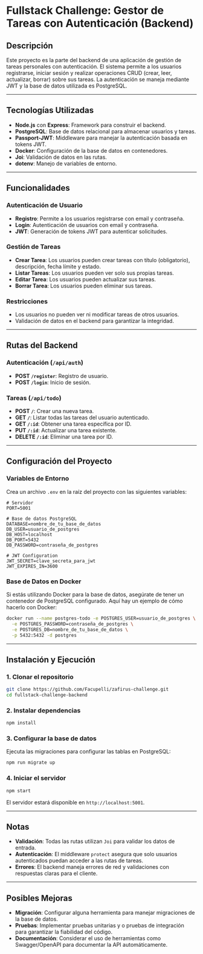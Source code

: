 # Fullstack Challenge: Gestor de Tareas con Autenticación (Backend)

## Descripción

Este proyecto es la parte del backend de una aplicación de gestión de tareas personales con autenticación. El sistema permite a los usuarios registrarse, iniciar sesión y realizar operaciones CRUD (crear, leer, actualizar, borrar) sobre sus tareas. La autenticación se maneja mediante JWT y la base de datos utilizada es PostgreSQL.

---

## Tecnologías Utilizadas

- **Node.js** con **Express**: Framework para construir el backend.
- **PostgreSQL**: Base de datos relacional para almacenar usuarios y tareas.
- **Passport-JWT**: Middleware para manejar la autenticación basada en tokens JWT.
- **Docker**: Configuración de la base de datos en contenedores.
- **Joi**: Validación de datos en las rutas.
- **dotenv**: Manejo de variables de entorno.

---

## Funcionalidades

### Autenticación de Usuario

- **Registro**: Permite a los usuarios registrarse con email y contraseña.
- **Login**: Autenticación de usuarios con email y contraseña.
- **JWT**: Generación de tokens JWT para autenticar solicitudes.

### Gestión de Tareas

- **Crear Tarea**: Los usuarios pueden crear tareas con título (obligatorio), descripción, fecha límite y estado.
- **Listar Tareas**: Los usuarios pueden ver solo sus propias tareas.
- **Editar Tarea**: Los usuarios pueden actualizar sus tareas.
- **Borrar Tarea**: Los usuarios pueden eliminar sus tareas.

### Restricciones

- Los usuarios no pueden ver ni modificar tareas de otros usuarios.
- Validación de datos en el backend para garantizar la integridad.

---

## Rutas del Backend

### Autenticación (`/api/auth`)

- **POST `/register`**: Registro de usuario.
- **POST `/login`**: Inicio de sesión.

### Tareas (`/api/todo`)

- **POST `/`**: Crear una nueva tarea.
- **GET `/`**: Listar todas las tareas del usuario autenticado.
- **GET `/:id`**: Obtener una tarea específica por ID.
- **PUT `/:id`**: Actualizar una tarea existente.
- **DELETE `/:id`**: Eliminar una tarea por ID.

---

## Configuración del Proyecto

### Variables de Entorno

Crea un archivo `.env` en la raíz del proyecto con las siguientes variables:

```env
# Servidor
PORT=5001

# Base de datos PostgreSQL
DATABASE=nombre_de_tu_base_de_datos
DB_USER=usuario_de_postgres
DB_HOST=localhost
DB_PORT=5432
DB_PASSWORD=contraseña_de_postgres

# JWT Configuration
JWT_SECRET=clave_secreta_para_jwt
JWT_EXPIRES_IN=3600
```

### Base de Datos en Docker

Si estás utilizando Docker para la base de datos, asegúrate de tener un contenedor de PostgreSQL configurado. Aquí hay un ejemplo de cómo hacerlo con Docker:

```bash
docker run --name postgres-todo -e POSTGRES_USER=usuario_de_postgres \
  -e POSTGRES_PASSWORD=contraseña_de_postgres \
  -e POSTGRES_DB=nombre_de_tu_base_de_datos \
  -p 5432:5432 -d postgres
```

---

## Instalación y Ejecución

### 1. Clonar el repositorio

```bash
git clone https://github.com/Facupelli/zafirus-challenge.git
cd fullstack-challenge-backend
```

### 2. Instalar dependencias

```bash
npm install
```

### 3. Configurar la base de datos

Ejecuta las migraciones para configurar las tablas en PostgreSQL:

```bash
npm run migrate up
```

### 4. Iniciar el servidor

```bash
npm start
```

El servidor estará disponible en `http://localhost:5001`.

---

## Notas

- **Validación**: Todas las rutas utilizan `Joi` para validar los datos de entrada.
- **Autenticación**: El middleware `protect` asegura que solo usuarios autenticados puedan acceder a las rutas de tareas.
- **Errores**: El backend maneja errores de red y validaciones con respuestas claras para el cliente.

---

## Posibles Mejoras

- **Migración**: Configurar alguna herramienta para manejar migraciones de la base de datos.
- **Pruebas**: Implementar pruebas unitarias y o pruebas de integración para garantizar la fiabilidad del código.
- **Documentación**: Considerar el uso de herramientas como Swagger/OpenAPI para documentar la API automáticamente.
